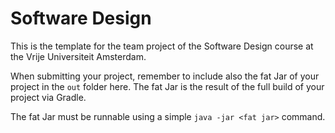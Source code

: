 # Software Design 
This is the template for the team project of the Software Design course at the Vrije Universiteit Amsterdam. 

When submitting your project, remember to include also the fat Jar of your project in the `out` folder here.
The fat Jar is the result of the full build of your project via Gradle.

The fat Jar must be runnable using a simple `java -jar <fat jar>` command.

